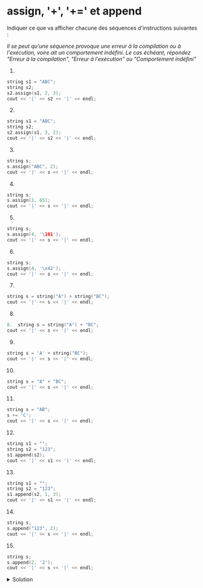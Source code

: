 # assign, '+', '+=' et append

Indiquer ce que va afficher chacune des séquences d'instructions suivantes : 

_Il se peut qu'une séquence provoque une erreur à la compilation ou à l'exécution, voire ait un comportement indéfini. Le cas échéant, répondez "Erreur à la compilation", "Erreur à l'exécution" ou "Comportement indéfini"_




1.
~~~cpp
string s1 = "ABC";
string s2;
s2.assign(s1, 2, 3);
cout << '|' << s2 << '|' << endl;
~~~

2.
~~~cpp
string s1 = "ABC";
string s2;
s2.assign(s1, 3, 2);
cout << '|' << s2 << '|' << endl;
~~~

3.	
~~~cpp
string s;
s.assign("ABC", 2);
cout << '|' << s << '|' << endl;
~~~

4.	
~~~cpp
string s;
s.assign(2, 65);
cout << '|' << s << '|' << endl;
~~~

5.	
~~~cpp
string s;
s.assign(4, '\101');
cout << '|' << s << '|' << endl;
~~~

6.	
~~~cpp
string s;
s.assign(4, '\x42');
cout << '|' << s << '|' << endl;
~~~

7.	
~~~cpp
string s = string("A") + string("BC");
cout << '|' << s << '|' << endl;
~~~

8.	
~~~cpp
8.	string s = string("A") + "BC";
cout << '|' << s << '|' << endl;
~~~

9.	
~~~cpp
string s = 'A' + string("BC");
cout << '|' << s << '|' << endl;
~~~

10.	
~~~cpp
string s = "A" + "BC";
cout << '|' << s << '|' << endl;
~~~

11.	
~~~cpp
string s = "AB";
s += 'C';
cout << '|' << s << '|' << endl;
~~~

12.	
~~~cpp
string s1 = "";
string s2 = "123";
s1.append(s2);
cout << '|' << s1 << '|' << endl;
~~~

13.	
~~~cpp
string s1 = "";
string s2 = "123";
s1.append(s2, 1, 3);
cout << '|' << s1 << '|' << endl;
~~~

14.	
~~~cpp
string s;
s.append("123", 2);
cout << '|' << s << '|' << endl;
~~~

15.	
~~~cpp
string s;
s.append(2, '2');
cout << '|' << s << '|' << endl;
~~~


<details>
<summary>Solution</summary>

1.	|C|
2.	||
3.	|AB|
4.	|AA|
5.	|AAAA|
6.	|BBBB|
7.	|ABC|
8.	|ABC|
9.	|ABC|
10.	Erreur à la compilation
11.	|ABC|
12.	|123|
13.	|23|
14.	|12|
15.	|22|


</details>
